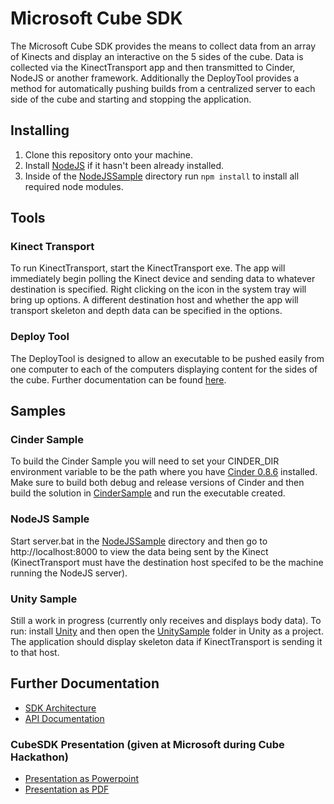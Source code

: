 Microsoft Cube SDK
===
The Microsoft Cube SDK provides the means to collect data from an array of Kinects and display an interactive on the 5 sides of the cube.  Data is collected via the KinectTransport app and then transmitted to Cinder, NodeJS or another framework.  Additionally the DeployTool provides a method for automatically pushing builds from a centralized server to each side of the cube and starting and stopping the application.

## Installing
 1. Clone this repository onto your machine.
 2. Install [NodeJS](http://nodejs.org/) if it hasn't been already installed.
 3. Inside of the [NodeJSSample](Samples/NodeJSSample/) directory run `npm install` to install all required node modules.

## Tools

### Kinect Transport
To run KinectTransport, start the KinectTransport exe.  The app will immediately begin polling the Kinect device and sending data to whatever destination is specified.  Right clicking on the icon in the system tray will bring up options.  A different destination host and whether the app will transport skeleton and depth data can be specified in the options.

### Deploy Tool
The DeployTool is designed to allow an executable to be pushed easily from one computer to each of the computers displaying content for the sides of the cube.  Further documentation can be found [here](DeployTool/README.md).

## Samples

### Cinder Sample
To build the Cinder Sample you will need to set your CINDER_DIR environment variable to be the path where you have [Cinder 0.8.6](http://libcinder.org/download/) installed.  Make sure to build both debug and release versions of Cinder and then build the solution in [CinderSample](Samples/CinderSample/) and run the executable created.

### NodeJS Sample
Start server.bat in the [NodeJSSample](Samples/NodeJSSample/) directory and then go to http://localhost:8000 to view the data being sent by the Kinect (KinectTransport must have the destination host specifed to be the machine running the NodeJS server).

### Unity Sample
Still a work in progress (currently only receives and displays body data).  To run: install [Unity](http://unity3d.com/unity/download) and then open the [UnitySample](Samples/UnitySample/) folder in Unity as a project.  The application should display skeleton data if KinectTransport is sending it to that host.

## Further Documentation
* [SDK Architecture](docs/sdk_architecture.md)
* [API Documentation](docs/api_documentation.md)

### CubeSDK Presentation (given at Microsoft during Cube Hackathon)
* [Presentation as Powerpoint](docs/presentation/CubeSDK.pptx)
* [Presentation as PDF](docs/presentation/CubeSDK.pdf)